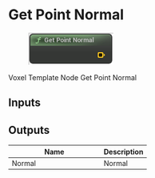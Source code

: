 # Get Point Normal

<div align="left" data-full-width="false">

<figure><img src="../../../api/Point/Get_Point_Normal.png" alt=""><figcaption></figcaption></figure>

</div>

Voxel Template Node Get Point Normal

## Inputs

## Outputs

<table><thead><tr><th width="170">Name</th><th>Description</th></tr></thead><tbody><tr><td>Normal</td><td>Normal</td></tr></tbody></table>
